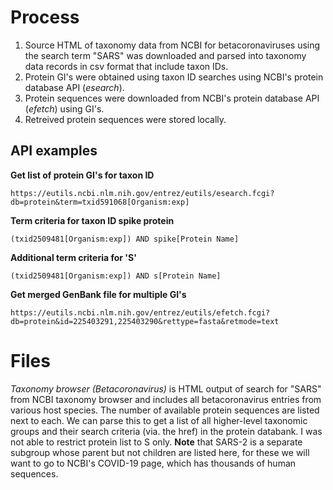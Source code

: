 
# Process

1. Source HTML of taxonomy data from NCBI for betacoronaviruses using the search term "SARS" was downloaded and parsed into taxonomy data records in csv format that include taxon IDs.
2. Protein GI's were obtained using taxon ID searches using NCBI's protein database API (*esearch*).
3. Protein sequences were downloaded from NCBI's protein database API (*efetch*) using GI's.
4. Retreived protein sequences were stored locally.

## API examples
**Get list of protein GI's for taxon ID**

`https://eutils.ncbi.nlm.nih.gov/entrez/eutils/esearch.fcgi?db=protein&term=txid591068[Organism:exp]`

**Term criteria for taxon ID spike protein**

`(txid2509481[Organism:exp]) AND spike[Protein Name]`

**Additional term criteria for 'S'**

`(txid2509481[Organism:exp]) AND s[Protein Name]`

**Get merged GenBank file for multiple GI's**

`https://eutils.ncbi.nlm.nih.gov/entrez/eutils/efetch.fcgi?db=protein&id=225403291,225403290&rettype=fasta&retmode=text`





# Files

*Taxonomy browser (Betacoronavirus)* is HTML output of search for "SARS" from NCBI taxonomy browser and includes all betacoronavirus entries from various host species. The number of available protein sequences are listed next to each. We can parse this to get a list of all higher-level taxonomic groups and their search criteria (via. the href) in the protein databank. I was not able to restrict protein list to S only. **Note** that SARS-2 is a separate subgroup whose parent but not children are listed here, for these we will want to go to NCBI's COVID-19 page, which has thousands of human sequences.
